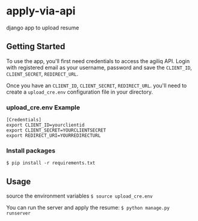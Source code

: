 apply-via-api
=============
django app to upload resume

Getting Started
----
To use the app, you'll first need credentials to access the agiliq API. 
Login with registered email as your username, password and save the `CLIENT_ID`, `CLIENT_SECRET`, `REDIRECT_URL`.

Once you have an `CLIENT_ID`, `CLIENT_SECRET`, `REDIRECT_URL`. you'll need to create a `upload_cre.env` configuration 
file in your directory.

### upload_cre.env Example
    [Credentials]
    export CLIENT_ID=yourclientid
    export CLIENT_SECRET=YOURCLIENTSECRET
    export REDIRECT_URI=YOURREDIRECTURL

### Install packages
    $ pip install -r requirements.txt

Usage
----

source the environment variables
    ``$ source upload_cre.env``

You can run the server and apply the resume:
    ``$ python manage.py runserver``
    
